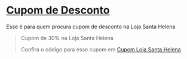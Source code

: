 # [Cupom de Desconto](https://github.com/CupomDeDesconto/Promocoes/blob/main/README.md)
Esse é para quem procura cupom de desconto na Loja Santa Helena
<blockquote cite="https://asasdodesconto.com/mais-ofertas/cupom-de-30-na-loja-santa-helena-16675"><p>Cupom de 30% na Loja Santa Helena</p><footer>Confira o código para esse cupom em <a href="https://asasdodesconto.com/mais-ofertas/cupom-de-30-na-loja-santa-helena-16675">Cupom Loja Santa Helena</a></footer></blockquote>